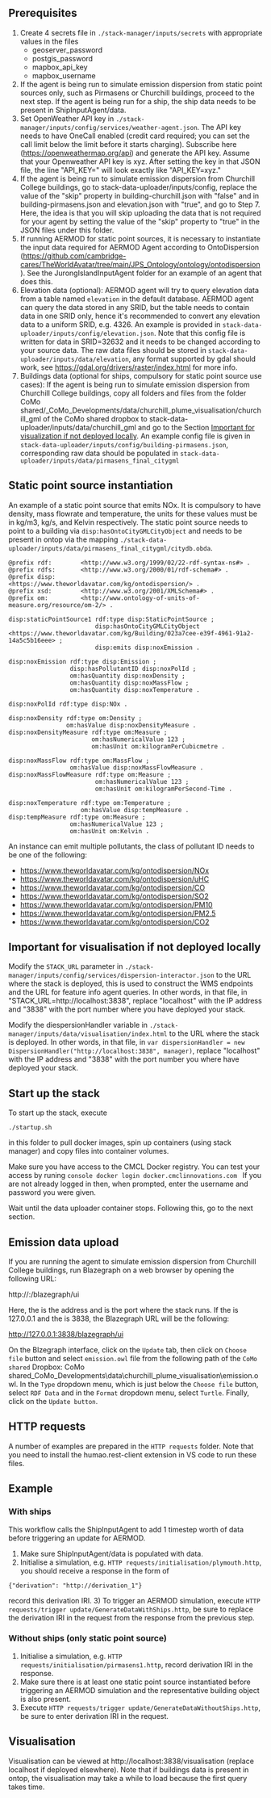 ## Prerequisites
1) Create 4 secrets file in `./stack-manager/inputs/secrets` with appropriate values in the files
    - geoserver_password
    - postgis_password
    - mapbox_api_key
    - mapbox_username
2) If the agent is being run to simulate emission dispersion from static point sources only, such as Pirmasens or Churchill buildings, proceed to the next step. If the agent is being run for a ship, the ship data needs to be present in ShipInputAgent/data.
3) Set OpenWeather API key in `./stack-manager/inputs/config/services/weather-agent.json`. The API key needs to have OneCall enabled (credit card required; you can set the call limit below the limit before it starts charging). Subscribe here (https://openweathermap.org/api) and generate the API key. Assume that your Openweather API key is xyz. After setting the key in that JSON file, the line "API_KEY=" will look exactly like "API_KEY=xyz."
4) If the agent is being run to simulate emission dispersion from Churchill College buildings, go to stack-data-uploader/inputs/config, replace the value of the "skip" property in building-churchill.json with "false" and in building-pirmasens.json and elevation.json with "true", and go to Step 7. Here, the idea is that you will skip uploading the data that is not required for your agent by setting the value of the "skip" property to "true" in the JSON files under this folder.
5) If running AERMOD for static point sources, it is necessary to instantiate the input data required for AERMOD Agent according to OntoDispersion (https://github.com/cambridge-cares/TheWorldAvatar/tree/main/JPS_Ontology/ontology/ontodispersion). See the JurongIslandInputAgent folder for an example of an agent that does this.
6) Elevation data (optional):
AERMOD agent will try to query elevation data from a table named `elevation` in the default database. AERMOD agent can query the data stored in any SRID, but the table needs to contain data in one SRID only, hence it's recommended to convert any elevation data to a uniform SRID, e.g. 4326. An example is provided in `stack-data-uploader/inputs/config/elevation.json`. Note that this config file is written for data in SRID=32632 and it needs to be changed according to your source data. The raw data files should be stored in `stack-data-uploader/inputs/data/elevation`, any format supported by gdal should work, see https://gdal.org/drivers/raster/index.html for more info.
7) Buildings data (optional for ships, compulsory for static point source use cases):
If the agent is being run to simulate emission dispersion from Churchill College buildings, copy all folders and files from the folder CoMo shared/_CoMo_Developments/data/churchill_plume_visualisation/churchill_gml of the CoMo shared dropbox to stack-data-uploader/inputs/data/churchill_gml and go to the Section [Important for visualization if not deployed locally](#important-for-visualisation-if-not-deployed-locally).
An example config file is given in `stack-data-uploader/inputs/config/building-pirmasens.json`, corresponding raw data should be populated in `stack-data-uploader/inputs/data/pirmasens_final_citygml`

## Static point source instantiation
An example of a static point source that emits NOx. It is compulsory to have density, mass flowrate and temperature, the units for these values must be in kg/m3, kg/s, and Kelvin respectively. The static point source needs to point to a building via `disp:hasOntoCityGMLCityObject` and needs to be present in ontop via the mapping `./stack-data-uploader/inputs/data/pirmasens_final_citygml/citydb.obda`.
```
@prefix rdf:        <http://www.w3.org/1999/02/22-rdf-syntax-ns#> .
@prefix rdfs:       <http://www.w3.org/2000/01/rdf-schema#> .
@prefix disp:	    <https://www.theworldavatar.com/kg/ontodispersion/> .
@prefix xsd:        <http://www.w3.org/2001/XMLSchema#> .
@prefix om:         <http://www.ontology-of-units-of-measure.org/resource/om-2/> .

disp:staticPointSource1 rdf:type disp:StaticPointSource ;
                        disp:hasOntoCityGMLCityObject <https://www.theworldavatar.com/kg/Building/023a7cee-e39f-4961-91a2-14a5c5b16eee> ;
						disp:emits disp:noxEmission .

disp:noxEmission rdf:type disp:Emission ;
                 disp:hasPollutantID disp:noxPolId ;
				 om:hasQuantity disp:noxDensity ;
				 om:hasQuantity disp:noxMassFlow ;
				 om:hasQuantity disp:noxTemperature .

disp:noxPolId rdf:type disp:NOx .

disp:noxDensity rdf:type om:Density ;
                om:hasValue disp:noxDensityMeasure .
disp:noxDensityMeasure rdf:type om:Measure ;
                       om:hasNumericalValue 123 ;
					   om:hasUnit om:kilogramPerCubicmetre .
					   
disp:noxMassFlow rdf:type om:MassFlow ;
                 om:hasValue disp:noxMassFlowMeasure .
disp:noxMassFlowMeasure rdf:type om:Measure ;
                        om:hasNumericalValue 123 ;
						om:hasUnit om:kilogramPerSecond-Time .
						
disp:noxTemperature rdf:type om:Temperature ;
                    om:hasValue disp:tempMeasure .
disp:tempMeasure rdf:type om:Measure ;
                 om:hasNumericalValue 123 ;
				 om:hasUnit om:Kelvin .
```

An instance can emit multiple pollutants, the class of pollutant ID needs to be one of the following:
- <https://www.theworldavatar.com/kg/ontodispersion/NOx>
- <https://www.theworldavatar.com/kg/ontodispersion/uHC>
- <https://www.theworldavatar.com/kg/ontodispersion/CO>
- <https://www.theworldavatar.com/kg/ontodispersion/SO2>
- <https://www.theworldavatar.com/kg/ontodispersion/PM10>
- <https://www.theworldavatar.com/kg/ontodispersion/PM2.5>
- <https://www.theworldavatar.com/kg/ontodispersion/CO2>

## Important for visualisation if not deployed locally
Modify the `STACK_URL` parameter in `./stack-manager/inputs/config/services/dispersion-interactor.json` to the URL where the stack is deployed, this is used to construct the WMS endpoints and the URL for feature info agent queries. In other words, in that file, in "STACK_URL=http://localhost:3838", replace "localhost" with the IP address and "3838" with the port number where you have deployed your stack.

Modify the diespersionHandler variable in `./stack-manager/inputs/data/visualisation/index.html` to the URL where the stack is deployed. In other words, in that file, in `var dispersionHandler = new DispersionHandler("http://localhost:3838", manager)`, replace "localhost" with the IP address and "3838" with the port number you where have deployed your stack.

## Start up the stack

To start up the stack, execute
```
./startup.sh
```
in this folder to pull docker images, spin up containers (using stack manager) and copy files into container volumes.

Make sure you have access to the CMCL Docker registry. You can test your access by runing 
    ```console
    docker login docker.cmclinnovations.com
    ```
If you are not already logged in then, when prompted, enter the username and password you were given.

Wait until the data uploader container stops. Following this, go to the next section.

## Emission data upload
If you are running the agent to simulate emission dispersion from Churchill College buildings, run Blazegraph on a web browser by opening the following URL:

http://<IP Address>:<Port>/blazegraph/ui

Here, the <IP Address> is the address and <Port> is the port where the stack runs. If the <IP Address> is 127.0.0.1 and the <Port> is 3838, the Blazegraph URL will be the following:

http://127.0.0.1:3838/blazegraph/ui

On the Blzegraph interface, click on the `Update` tab, then click on `Choose file` button and select `emission.owl` file from the following path of the `CoMo shared` Dropbox: CoMo shared\_CoMo_Developments\data\churchill_plume_visualisation\emission.owl. In the `Type` dropdown menu, which is just below the `Choose file` button, select `RDF Data` and in the `Format` dropdown menu, select `Turtle`. Finally, click on the `Update button`.

## HTTP requests 
A number of examples are prepared in the `HTTP requests` folder. Note that you need to install the humao.rest-client extension in VS code to run these files.

## Example 
### With ships 
This workflow calls the ShipInputAgent to add 1 timestep worth of data before triggering an update for AERMOD.
1) Make sure ShipInputAgent/data is populated with data.
2) Initialise a simulation, e.g. `HTTP requests/initialisation/plymouth.http`, you should receive a response in the form of 
```
{"derivation": "http://derivation_1"}
```
record this derivation IRI.
3) To trigger an AERMOD simulation, execute `HTTP requests/trigger update/GenerateDataWithShips.http`, be sure to replace the derivation IRI in the request from the response from the previous step.

### Without ships (only static point source)
1) Initialise a simulation, e.g. `HTTP requests/initialisation/pirmasens1.http`, record derivation IRI in the response.
2) Make sure there is at least one static point source instantiated before triggering an AERMOD simulation and the representative building object is also present.
3) Execute `HTTP requests/trigger update/GenerateDataWithoutShips.http`, be sure to enter derivation IRI in the request.

## Visualisation
Visualisation can be viewed at http://localhost:3838/visualisation (replace localhost if deployed elsewhere). Note that if buildings data is present in ontop, the visualisation may take a while to load because the first query takes time. 


